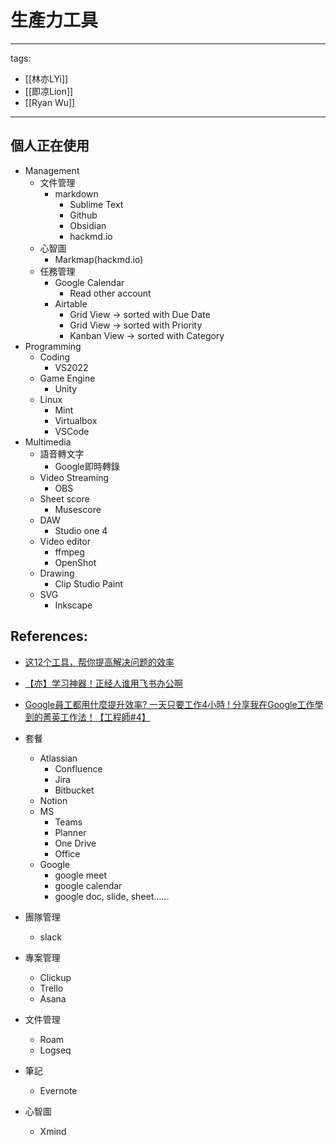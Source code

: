 # 生產力工具

---
tags:
  - [[林亦LYi]]
  - [[即凉Lion]]
  - [[Ryan Wu]]
---

## 個人正在使用
* Management
  * 文件管理
    * markdown
      * Sublime Text
      * Github
      * Obsidian
      * hackmd.io
  * 心智圖
    * Markmap(hackmd.io)
  * 任務管理
    * Google Calendar
      * Read other account
    * Airtable
      * Grid View -> sorted with Due Date
      * Grid View -> sorted with Priority
      * Kanban View -> sorted with Category
* Programming
  * Coding
    * VS2022
  * Game Engine
    * Unity
  * Linux
    * Mint
    * Virtualbox
    * VSCode
* Multimedia
  * 語音轉文字
    * Google即時轉錄
  * Video Streaming
    * OBS
  * Sheet score
    * Musescore
  * DAW
    * Studio one 4
  * Video editor
    * ffmpeg
    * OpenShot
  * Drawing 
    * Clip Studio Paint
  * SVG 
    * Inkscape


## References:
* [这12个工具，帮你提高解决问题的效率](https://www.youtube.com/watch?v=Zr4JU5OPIwc)
* [【亦】学习神器！正经人谁用飞书办公啊](https://www.youtube.com/watch?v=mXkzYxoo2Z8)
* [Google員工都用什麼提升效率? 一天只要工作4小時 ! 分享我在Google工作學到的菁英工作法！【工程師#4】](https://www.youtube.com/watch?v=_OXKszvJE00)

* 套餐
  * Atlassian
    * Confluence
    * Jira
    * Bitbucket
  * Notion
  * MS
    * Teams
    * Planner
    * One Drive
    * Office
  * Google
    * google meet
    * google calendar
    * google doc, slide, sheet......
* 團隊管理
  * slack
* 專案管理
  * Clickup
  * Trello
  * Asana
* 文件管理
  * Roam
  * Logseq
* 筆記
  * Evernote
* 心智圖
  * Xmind